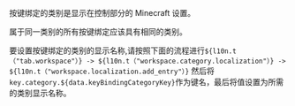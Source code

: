 按键绑定的类别是显示在控制部分的 Minecraft 设置。

属于同一类别的所有按键绑定应该具有相同的类别。

要设置按键绑定的类别的显示名称,请按照下面的流程进行`${l10n.t（"tab.workspace"）} -> ${l10n.t（"workspace.category.localization"）} -> ${l10n.t（"workspace.localization.add_entry"）}` 然后将 `key.category.${data.keyBindingCategoryKey}`作为键名，最后将值设置为所需的类别显示名称。